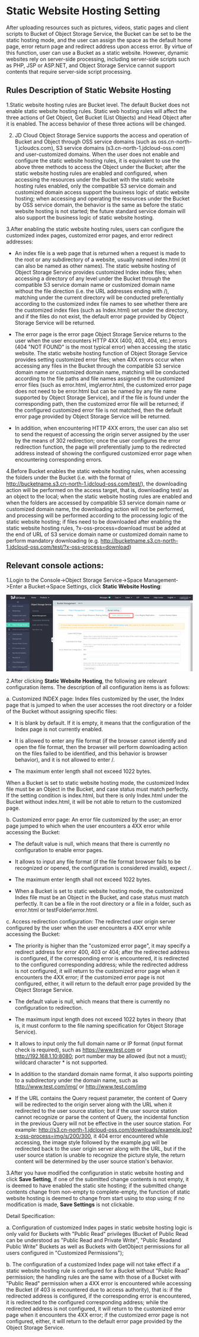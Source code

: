 # Static Website Hosting Setting

After uploading resources such as pictures, videos, static pages and client scripts to Bucket of Object Storage Service, the Bucket can be set to be the static hosting mode, and the user can assign the space as the default home page, error return page and redirect address upon access error. By virtue of this function, user can use a Bucket as a static website. However, dynamic websites rely on server-side processing, including server-side scripts such as PHP, JSP or ASP.NET, and Object Storage Service cannot support contents that require server-side script processing.

## Rules Description of Static Website Hosting

1.Static website hosting rules are Bucket level. The default Bucket does not enable static website hosting rules. Static web hosting rules will affect the three actions of Get Object, Get Bucket (List Objects) and Head Object after it is enabled. The access behavior of these three actions will be changed.

2. JD Cloud Object Storage Service supports the access and operation of Bucket and Object through OSS service domains (such as oss.cn-north-1.jcloudcs.com), S3 service domains (s3.cn-north-1.jdcloud-oss.com) and user-customized domains. When the user does not enable and configure the static website hosting rules, it is equivalent to use the above three methods to access the Object under the Bucket; after the static website hosting rules are enabled and configured, when accessing the resources under the Bucket with the static website hosting rules enabled, only the compatible S3 service domain and customized domain access support the business logic of static website hosting; when accessing and operating the resources under the Bucket by OSS service domain, the behavior is the same as before the static website hosting is not started; the future standard service domain will also support the business logic of static website hosting.

3.After enabling the static website hosting rules, users can configure the customized index pages, customized error pages, and error redirect addresses:

* An index file is a web page that is returned when a request is made to the root or any subdirectory of a website, usually named index.html (it can also be named as other names). The static website hosting of Object Storage Service provides customized Index index files; when accessing a directory of any level under the Bucket through the compatible S3 service domain name or customized domain name without the file direction (i.e. the URL addresses ending with /), matching under the current directory will be conducted preferentially according to the customized index file names to see whether there are the customized index files (such as Index.html) set under the directory, and if the files do not exist, the default error page provided by Object Storage Service will be returned.

* The error page is the error page Object Storage Service returns to the user when the user encounters HTTP 4XX (400, 403, 404, etc.) errors (404 "NOT FOUND" is the most typical error) when accessing the static website. The static website hosting function of Object Storage Service provides setting customized error files; when 4XX errors occur when accessing any files in the Bucket through the compatible S3 service domain name or customized domain name, matching will be conducted according to the file paths and file names assigned in the customized error files (such as error.html, img\error.html, the customized error page does not need to be error.html but can be named by any file name supported by Object Storage Service), and if the file is found under the corresponding path, then the customized error file will be returned; if the configured customized error file is not matched, then the default error page provided by Object Storage Service will be returned.

* In addition, when encountering HTTP 4XX errors, the user can also set to send the request of accessing the origin server assigned by the user by the means of 302 redirection; once the user configures the error redirection function, the page will preferentially jump to the redirected address instead of showing the configured customized error page when encountering corresponding errors.

4.Before Bucket enables the static website hosting rules, when accessing the folders under the Bucket (i.e. with the format of http://bucketname.s3.cn-north-1.jdcloud-oss.com/test/), the downloading action will be performed on the access target, that is, downloading test/ as an object to the local; when the static website hosting rules are enabled and when the folders are accessed by compatible S3 service domain name or customized domain name, the downloading action will not be performed, and processing will be performed according to the processing logic of the static website hosting; if files need to be downloaded after enabling the static website hosting rules, ?x-oss-process=download  must be added at the end of URL of S3 service domain name or customized domain name to perform mandatory downloading (e.g. http://bucketname.s3.cn-north-1.jdcloud-oss.com/test/?x-oss-process=download)

## Relevant console actions:

1.Login to the Console->Object Storage Service->Space Management->Enter a Bucket->Space Settings, click **Static Website Hosting**:

![静态网站托管](../../../../../image/Object-Storage-Service/OSS-040.png)

2.After clicking **Static Website Hosting**, the following are relevant configuration items. The description of all configuration items is as follows:

a. Customized INDEX page: Index files customized by the user, the Index page that is jumped to when the user accesses the root directory or a folder of the Bucket without assigning specific files:

* It is blank by default. If it is empty, it means that the configuration of the Index page is not currently enabled.

* It is allowed to enter any file format (if the browser cannot identify and open the file format, then the browser will perform downloading action on the files failed to be identified, and this behavior is browser behavior), and it is not allowed to enter /.

* The maximum enter length shall not exceed 1022 bytes.

When a Bucket is set to static website hosting mode, the customized Index file must be an Object in the Bucket, and case status must match perfectly. If the setting condition is index.html, but there is only Index.html under the Bucket without index.html, it will be not able to return to the customized page.

b. Customized error page: An error file customized by the user; an error page jumped to which when the user encounters a 4XX error while accessing the Bucket:

* The default value is null, which means that there is currently no configuration to enable error pages.

* It allows to input any file format (if the file format browser fails to be recognized or opened, the configuration is considered invalid), expect /.

* The maximum enter length shall not exceed 1022 bytes.

* When a Bucket is set to static website hosting mode, the customized Index file must be an Object in the Bucket, and case status must match perfectly. It can be a file in the root directory or a file in a folder, such as error.html or testFolder\error.html.

c. Access redirection configuration: The redirected user origin server configured by the user when the user encounters a 4XX error while accessing the Bucket:

* The priority is higher than the "customized error page", it may specify a redirect address for error 400, 403 or 404; after the redirected address is configured, if the corresponding error is encountered, it is redirected to the configured corresponding address; while the redirected address is not configured, it will return to the customized error page when it encounters the 4XX error; if the customized error page is not configured, either, it will return to the default error page provided by the Object Storage Service.

* The default value is null, which means that there is currently no configuration to redirection.

* The maximum input length does not exceed 1022 bytes in theory (that is, it must conform to the file naming specification for Object Storage Service).

* It allows to input only the full domain name or IP format (input format check is required), such as https://www.test.com or http://192.168.1.10:8080; port number may be allowed (but not a must); wildcard character * is not supported.

* In addition to the standard domain name format, it also supports pointing to a subdirectory under the domain name, such as http://www.test.com/img/ or http://www.test.com/img

* If the URL contains the Query request parameter, the content of Query will be redirected to the origin server along with the URL when it redirected to the user source station; but if the user source station cannot recognize or parse the content of Query, the incidental function in the previous Query will not be effective in the user source station. For example: http://s3.cn-north-1.jdcloud-oss.com/downloads/example.jpg?x-oss-process=img/s/200/300, it 404 error encountered while accessing, the image style followed by the example.jpg will be redirected back to the user origin server along with the URL, but if the user source station is unable to recognize the picture style, the return content will be determined by the user source station's behavior.


3.After you have modified the configuration in static website hosting and click **Save Setting**, if one of the submitted change contents is not empty, it is deemed to have enabled the static site hosting; if the submitted change contents change from non-empty to complete-empty, the function of static website hosting is deemed to change from start using to stop using; if no modification is made, **Save Settings** is not clickable.

Detail Specification:

a. Configuration of customized Index pages in static website hosting logic is only valid for Buckets with "Public Read" privileges (Bucket of Public Read can be understood as "Public Read and Private Write", "Public Readand Public Write" Buckets as well as Buckets with GetObject permissions for all users configured in "Customized Permissions");

b. The configuration of a customized Index page will not take effect if a static website hosting rule is configured for a Bucket without "Public Read" permission; the handling rules are the same with those of a Bucket with "Public Read" permission when a 4XX error is encountered while accessing the Bucket (if 403 is encountered due to access authority), that is: if the redirected address is configured, if the corresponding error is encountered, it is redirected to the configured corresponding address; while the redirected address is not configured, it will return to the customized error page when it encounters the 4XX error; if the customized error page is not configured, either, it will return to the default error page provided by the Object Storage Service.
